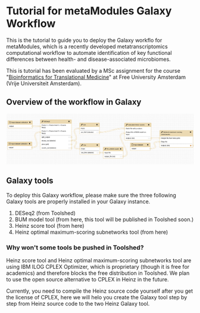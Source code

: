 # Tutorial for metaModules Galaxy Workflow
This is the tutorial to guide you to deploy the Galaxy workflo for metaModules, which is a recently developed metatranscriptomics computational workflow to automate identification of key functional differences between health- and disease-associated microbiomes.

This is tutorial has been evaluated by a MSc assignment for the course "[Bioinformatics for Translational Medicine](https://goo.gl/ggXp12)" at Free University Amsterdam (Vrije Universiteit Amsterdam).

## Overview of the workflow in Galaxy
![Visualisation of the workflow](https://github.com/ibivu/metaModules-Galaxy-Workflow/blob/master/pics/metaModules_Galaxy.png)

## Galaxy tools

To deploy this Galaxy workflow, please make sure the three following Galaxy tools are properly installed in your Galaxy instance.
1. DESeq2 (from Toolshed)
2. BUM model tool (from here, this tool will be published in Toolshed soon.)
3. Heinz score tool (from here)
4. Heinz optimal maximum-scoring subnetworks tool (from here)

### Why won't some tools be pushed in Toolshed?
Heinz score tool and Heinz optimal maximum-scoring subnetworks tool are using IBM ILOG CPLEX Optimizer, which is proprietary (though it is free for academics) and therefore blocks the free distribution in Toolshed. We plan to use the open source alternative to CPLEX in Heinz in the future.

Currently, you need to compile the Heinz source code yourself after you get the license of CPLEX, here we will helo you create the Galaxy tool step by step from Heinz source code to the two Heinz Galaxy tool.
